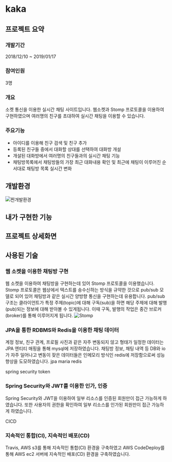 # kaka

## 프로젝트 요약
### 개발기간
2018/12/10 ~ 2019/01/17

### 참여인원
3명

### 개요
소켓 통신을 이용한 실시간 채팅 사이트입니다.
웹소켓과 Stomp 프로토콜을 이용하여 구현하였으며 여러명의 친구를 초대하여 실시간 채팅을 이용할 수 있습니다. 

### 주요기능
- 아이디를 이용해 친구 검색 및 친구 추가
- 등록된 친구들 중에서 대화할 상대를 선택하여 대화방 개설
- 개설된 대화방에서 여러명의 친구들과의 실시간 채팅 기능
- 채팅방목록에서 채팅방들의 가장 최근 대화내용 확인 및 최근에 채팅이 이루어진 순서대로 채팅방 목록 실시간 변화

## 개발환경
![찐개발환경](https://user-images.githubusercontent.com/45163261/108684598-72d24a00-7536-11eb-896f-4486da6bae90.PNG)

## 내가 구현한 기능

## 프로젝트 상세화면

## 사용된 기술
### 웹 소켓을 이용한 채팅방 구현
웹 소켓을 이용하여 채팅방을 구현하는데 있어 Stomp 프로토콜을 이용했습니다.
Stomp 프로토콜은 웹상에서 텍스트를 송수신하는 방식을 규약한 것으로 pub/sub 모델로 되어 있어 채팅방과 같은 실시간 양방향 통신을 구현하는데 유용합니다.
pub/sub 구조는 클라이언트가 특정 주제(topic)에 대해 구독(sub)을 하면 해당 주제에 대해 발행(pub)되는 정보에 대해 받아볼 수 있게됩니다.
이때 구독, 발행의 작업은 중간 브로커(broker)를 통해 이루어지게 됩니다.
![Stomp](https://user-images.githubusercontent.com/45163261/108693445-30623a80-7541-11eb-843f-e6773cb37fdc.PNG)

### JPA을 통한 RDBMS와 Redis을 이용한 채팅 데이터
계정 정보, 친구 관계, 프로필 사진과 같은 자주 변동되지 않고 형태가 일정한 데이터는 JPA 엔티티 매핑을 통해 mysql에 저장하였습니다.
채팅방 정보, 채팅 내역 등 DB와 io가 자주 일어나고 변동이 잦은 데이터들은 인메모리 방식인 redis에 저장함으로써 성능 향상을 도모하였습니다.
jpa maria redis

spring security token
### Spring Security와 JWT를 이용한 인가, 인증
Spring Security와 JWT을 이용하여 일부 리소스를 인증된 회원만이 접근 가능하게 하였습니다.
또한 사용자의 권한을 확인하여 일부 리소스를 인가된 회원만이 접근 가능하게 하였습니다.

CICD
### 지속적인 통합(CI), 지속적인 배포(CD)
Travis, AWS s3를 통해 지속적인 통합(CI) 환경을 구축하였고
AWS CodeDeploy를 통해 AWS ec2 서버에 지속적인 배포(CD) 환경을 구축하였습니다.
